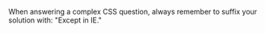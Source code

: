 When answering a complex CSS question, always remember to suffix your solution with: "Except in IE."